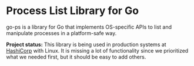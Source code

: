 # Process List Library for Go

go-ps is a library for Go that implements OS-specific APIs to list and
manipulate processes in a platform-safe way.

**Project status:** This library is being used in production systems
at [HashiCorp](http://www.hashicorp.com) with Linux. It is missing a
lot of functionality since we prioritized what we needed first, but it
should be easy to add others.
